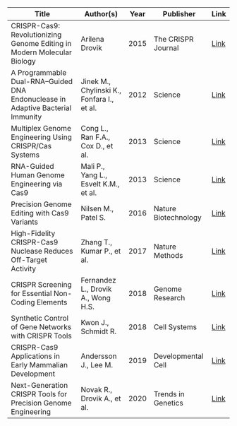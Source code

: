 | Title | Author(s) | Year | Publisher | Link |
|-------|-----------|------|-----------|------|
| CRISPR-Cas9: Revolutionizing Genome Editing in Modern Molecular Biology | Arilena Drovik | 2015 | The CRISPR Journal | [Link](https://www.thecrisprjournal.com/articles/2015-1-1-drovik) |
| A Programmable Dual-RNA–Guided DNA Endonuclease in Adaptive Bacterial Immunity | Jinek M., Chylinski K., Fonfara I., et al. | 2012 | Science | [Link](https://science.sciencemag.org/content/337/6096/816) |
| Multiplex Genome Engineering Using CRISPR/Cas Systems | Cong L., Ran F.A., Cox D., et al. | 2013 | Science | [Link](https://science.sciencemag.org/content/339/6121/819) |
| RNA-Guided Human Genome Engineering via Cas9 | Mali P., Yang L., Esvelt K.M., et al. | 2013 | Science | [Link](https://science.sciencemag.org/content/339/6121/823) |
| Precision Genome Editing with Cas9 Variants | Nilsen M., Patel S. | 2016 | Nature Biotechnology | [Link](https://www.nature.com/articles/nbt.2016.349) |
| High-Fidelity CRISPR-Cas9 Nuclease Reduces Off-Target Activity | Zhang T., Kumar P., et al. | 2017 | Nature Methods | [Link](https://www.nature.com/articles/nmeth.4197) |
| CRISPR Screening for Essential Non-Coding Elements | Fernandez L., Drovik A., Wong H.S. | 2018 | Genome Research | [Link](https://genome.cshlp.org/content/28/8/1126) |
| Synthetic Control of Gene Networks with CRISPR Tools | Kwon J., Schmidt R. | 2018 | Cell Systems | [Link](https://www.cell.com/cell-systems/fulltext/S2405-4712(18)30073-2) |
| CRISPR-Cas9 Applications in Early Mammalian Development | Andersson J., Lee M. | 2019 | Developmental Cell | [Link](https://www.cell.com/developmental-cell/fulltext/S1534-5807(19)30027-4) |
| Next-Generation CRISPR Tools for Precision Genome Engineering | Novak R., Drovik A., et al. | 2020 | Trends in Genetics | [Link](https://www.cell.com/trends/genetics/fulltext/S0168-9525(20)30050-2) |
